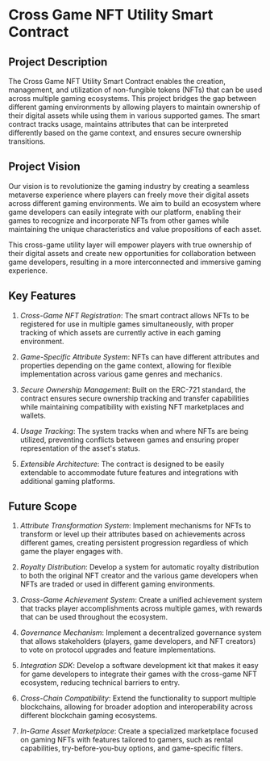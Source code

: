 # Cross Game NFT Utility Smart Contract

## Project Description
The Cross Game NFT Utility Smart Contract enables the creation, management, and utilization of non-fungible tokens (NFTs) that can be used across multiple gaming ecosystems. This project bridges the gap between different gaming environments by allowing players to maintain ownership of their digital assets while using them in various supported games. The smart contract tracks usage, maintains attributes that can be interpreted differently based on the game context, and ensures secure ownership transitions.

## Project Vision
Our vision is to revolutionize the gaming industry by creating a seamless metaverse experience where players can freely move their digital assets across different gaming environments. We aim to build an ecosystem where game developers can easily integrate with our platform, enabling their games to recognize and incorporate NFTs from other games while maintaining the unique characteristics and value propositions of each asset.

This cross-game utility layer will empower players with true ownership of their digital assets and create new opportunities for collaboration between game developers, resulting in a more interconnected and immersive gaming experience.

## Key Features

1. *Cross-Game NFT Registration*: The smart contract allows NFTs to be registered for use in multiple games simultaneously, with proper tracking of which assets are currently active in each gaming environment.

2. *Game-Specific Attribute System*: NFTs can have different attributes and properties depending on the game context, allowing for flexible implementation across various game genres and mechanics.

3. *Secure Ownership Management*: Built on the ERC-721 standard, the contract ensures secure ownership tracking and transfer capabilities while maintaining compatibility with existing NFT marketplaces and wallets.

4. *Usage Tracking*: The system tracks when and where NFTs are being utilized, preventing conflicts between games and ensuring proper representation of the asset's status.

5. *Extensible Architecture*: The contract is designed to be easily extendable to accommodate future features and integrations with additional gaming platforms.

## Future Scope

1. *Attribute Transformation System*: Implement mechanisms for NFTs to transform or level up their attributes based on achievements across different games, creating persistent progression regardless of which game the player engages with.

2. *Royalty Distribution*: Develop a system for automatic royalty distribution to both the original NFT creator and the various game developers when NFTs are traded or used in different gaming environments.

3. *Cross-Game Achievement System*: Create a unified achievement system that tracks player accomplishments across multiple games, with rewards that can be used throughout the ecosystem.

4. *Governance Mechanism*: Implement a decentralized governance system that allows stakeholders (players, game developers, and NFT creators) to vote on protocol upgrades and feature implementations.

5. *Integration SDK*: Develop a software development kit that makes it easy for game developers to integrate their games with the cross-game NFT ecosystem, reducing technical barriers to entry.

6. *Cross-Chain Compatibility*: Extend the functionality to support multiple blockchains, allowing for broader adoption and interoperability across different blockchain gaming ecosystems.

7. *In-Game Asset Marketplace*: Create a specialized marketplace focused on gaming NFTs with features tailored to gamers, such as rental capabilities, try-before-you-buy options, and game-specific filters.